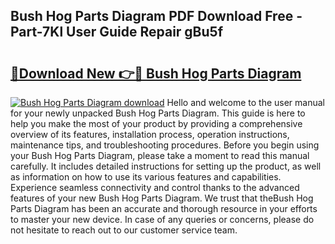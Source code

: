 ## Bush Hog Parts Diagram PDF Download Free - Part-7Kl User Guide Repair gBu5f

# <h2><a href="http://dfs0yua.blite.top/?on=Bush+Hog+Parts+Diagram">🔗Download New 👉🔴 Bush Hog Parts Diagram</a></h2>

[![Bush Hog Parts Diagram download](https://i.imgur.com/lujVjoI.png)](http://dfs0yua.blite.top/?on=Bush+Hog+Parts+Diagram)
Hello and welcome to the user manual for your newly unpacked Bush Hog Parts Diagram. This guide is here to help you make the most of your product by providing a comprehensive overview of its features, installation process, operation instructions, maintenance tips, and troubleshooting procedures. Before you begin using your Bush Hog Parts Diagram, please take a moment to read this manual carefully. It includes detailed instructions for setting up the product, as well as information on how to use its various features and capabilities. Experience seamless connectivity and control thanks to the advanced features of your new Bush Hog Parts Diagram. We trust that theBush Hog Parts Diagram has been an accurate and thorough resource in your efforts to master your new device. In case of any queries or concerns, please do not hesitate to reach out to our customer service team.
